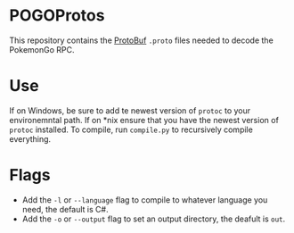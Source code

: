 POGOProtos
===================

This repository contains the [ProtoBuf](https://github.com/google/protobuf) `.proto` files needed to decode the PokemonGo RPC.

# Use
If on Windows, be sure to add te newest version of `protoc` to your environemntal path. If on *nix ensure that you have the newest version of `protoc` installed. To compile, run `compile.py` to recursively compile everything.

# Flags

 - Add the `-l` or `--language` flag to compile to whatever language you need, the default is C#.
 - Add the `-o` or `--output` flag to set an output directory, the deafult is `out`.